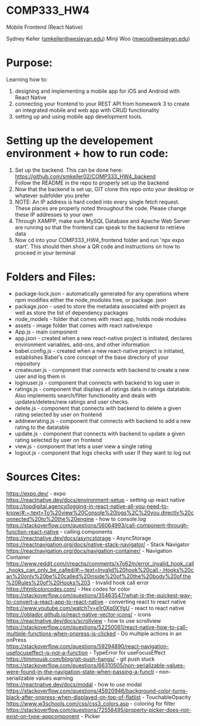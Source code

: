 # COMP333_HW4
Mobile Frontend (React Native)

Sydney Keller (<smkeller@wesleyan.edu>)
Minji Woo (<mwoo@wesleyan.edu>)

# Purpose:
Learning how to:</br>
1. designing and implementing a mobile app for iOS and Android with React Native</br>
2. connecting your frontend to your REST API from homework 3 to create an integrated mobile and web app with CRUD functionality</br>
3. setting up and using mobile app development tools.

# Setting up the developement environment + how to run code:
1. Set up the backend. This can be done here:</br>
https://github.com/smkeller02/COMP333_HW4_backend</br>
Follow the README in the repo to properly set up the backend
2. Now that the backend is set up, GIT clone this repo onto your desktop or whatever subfolder you prefer
3. NOTE: An IP address is hard coded into every single fetch request. These places are properly noted throughout the code. Please change these IP addresses to your own
4. Through XAMPP, make sure MySQL Database and Apache Web Server are running so that the frontend can speak to the backend to retrieve data
5. Now cd into your COMP333_HW4_frontend folder and run 'npx expo start'. This should then show a QR code and instructions on how to proceed in your terminal


# Folders and Files:
- package-lock.json - automatically generated for any operations where npm modifies either the node_modules tree, or package. json
- package.json - used to store the metadata associated with project as well as store the list of dependency packages
- node_models - folder that comes with react app, holds node modules
- assets - image folder that comes with react native/expo
- App.js - main component
- app.json - created when a new react-native project is initiated, declares environment variables, add-ons, and other information
- babel.config.js - created when a new react-native project is initiated, establishes Babel's core concept of the base directory of your repository
- createuser.js - component that connects with backend to create a new user and log them in
- loginuser.js - component that connects with backend to log user in
- ratings.js - component that displays all ratings data in ratings datatable. Also implements search/filter functionality and deals with updates/deletes/new ratings and user checks.
- delete.js - component that connects with backend to delete a given rating selected by user on frontend
- addnewrating.js - component that connects with backend to add a new rating to the datatable
- update.js - component that connects with backend to update a given rating selected by user on frontend
- view.js - component that lets a user view a single rating
- logout.js - component that logs checks with user if they want to log out

# Sources Cites:
https://expo.dev/ - expo</br>
https://reactnative.dev/docs/environment-setup - setting up react native</br>
https://topdigital.agency/logging-in-react-native-all-you-need-to-know/#:~:text=To%20view%20Console%20logs%2C%20you,directly%20connected%20to%20the%20engine - how to console.log</br>
https://stackoverflow.com/questions/56064993/call-component-through-function-react-native - calling components</br>
https://reactnative.dev/docs/asyncstorage - AsyncStorage</br>
https://reactnavigation.org/docs/native-stack-navigator/ - Stack Navigator</br>
https://reactnavigation.org/docs/navigation-container/ - Navigation Container</br>
https://www.reddit.com/r/reactjs/comments/x7o62m/error_invalid_hook_call_hooks_can_only_be_called/#:~:text=Invalid%20hook%20call.-,Hooks%20can%20only%20be%20called%20inside%20of%20the%20body%20of,the%20Rules%20of%20Hooks%203  - Invalid hook call error</br>
https://htmlcolorcodes.com/ - Hex codes for color</br>
https://stackoverflow.com/questions/35463547/what-is-the-quickest-way-to-convert-a-react-app-to-react-native - converting react to react native</br>
https://www.youtube.com/watch?v=e1r0Xq0XYgU - react to react native</br>
https://oblador.github.io/react-native-vector-icons/ - icons</br>
https://reactnative.dev/docs/scrollview - how to use scrollview</br>
https://stackoverflow.com/questions/52250061/react-native-how-to-call-multiple-functions-when-onpress-is-clicked - Do multiple actions in an onPress</br>
https://stackoverflow.com/questions/59294890/react-navigation-usefocuseffect-is-not-a-function - TypeError for useFocusEffect</br>
https://timmousk.com/blog/git-push-hangs/ - git push stuck</br>
https://stackoverflow.com/questions/66310505/non-serializable-values-were-found-in-the-navigation-state-when-passing-a-functi - non-serializable values warning</br>
https://reactnative.dev/docs/modal - how to use modal</br>
https://stackoverflow.com/questions/45920946/background-color-turns-black-after-onpress-when-displayed-on-top-of-flatlist - TouchableOpacity</br>
https://www.w3schools.com/css/css3_colors.asp - coloring for filter</br>
https://stackoverflow.com/questions/72558495/property-picker-does-not-exist-on-type-appcomponent - Picker</br>